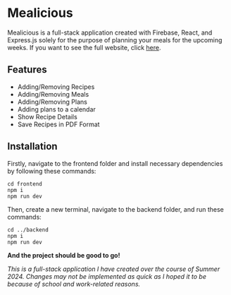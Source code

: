 # Mealicious
Mealicious is a full-stack application created with Firebase, React, and Express.js solely for the purpose of planning your meals for the upcoming weeks.
If you want to see the full website, click [here](https://mealicious.vercel.app).
## Features
- Adding/Removing Recipes
- Adding/Removing Meals
- Adding/Removing Plans
- Adding plans to a calendar
- Show Recipe Details
- Save Recipes in PDF Format
## Installation
Firstly, navigate to the frontend folder and install necessary dependencies by following these commands:
```
cd frontend
npm i
npm run dev
```
Then, create a new terminal, navigate to the backend folder, and run these commands:
```
cd ../backend
npm i
npm run dev
```
**And the project should be good to go!**

*This is a full-stack application I have created over the course of Summer 2024. Changes may not be implemented as quick as I hoped it to be because of school and work-related reasons.* 

